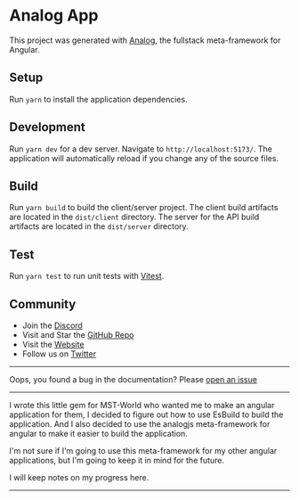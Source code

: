 # Analog App

This project was generated with [Analog](https://analogjs.org), the fullstack meta-framework for Angular.

## Setup

Run `yarn` to install the application dependencies.

## Development

Run `yarn dev` for a dev server. Navigate to `http://localhost:5173/`. The application will automatically reload if you change any of the source files.

## Build

Run `yarn build` to build the client/server project. The client build artifacts are located in the `dist/client` directory. The server for the API build artifacts are located in the `dist/server` directory.

## Test

Run `yarn test` to run unit tests with [Vitest](https://vitest.dev).

## Community

- Join the [Discord](https://discord.gg/mKC2Ec48U5)
- Visit and Star the [GitHub Repo](https://github.com/analogjs/analog)
- Visit the [Website](https://analogjs.org/)
- Follow us on [Twitter](https://twitter.com/analogjs)

---

Oops, you found a bug in the documentation? Please [open an issue]()

---

I wrote this little gem for MST-World who wanted me to make an angular application for them, I decided to figure out how to use EsBuild to build the application.
And I also decided to use the analogjs meta-framework for angular to make it easier to build the application.

I'm not sure if I'm going to use this meta-framework for my other angular applications, but I'm going to keep it in mind for the future.

I will keep notes on my progress here.

---